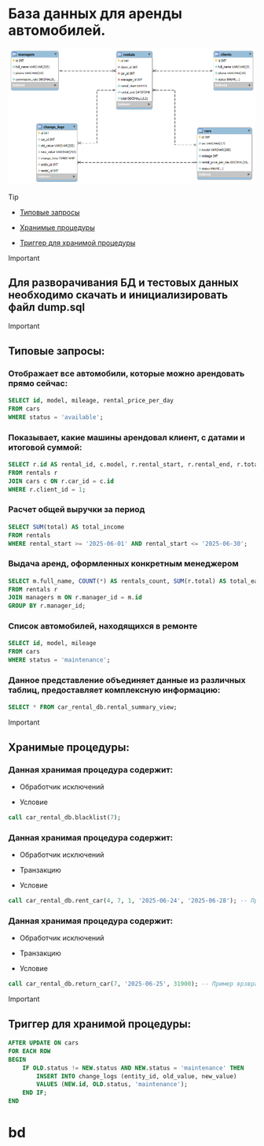 # База данных для аренды автомобилей.
![ER - диаграмма](er-dia.png)

>[!TIP]
+ [Типовые запросы](#Типовые-запросы)
* [Хранимые процедуры](#Хранимые-процедуры)
+ [Триггер для хранимой процедуры](#Триггер-для-хранимой-процедуры)

> [!IMPORTANT]
> ## Для разворачивания БД и тестовых данных необходимо скачать и инициализировать файл dump.sql

> [!IMPORTANT]
> ## Типовые запросы:

### Отображает все автомобили, которые можно арендовать прямо сейчас:

```sql
SELECT id, model, mileage, rental_price_per_day
FROM cars
WHERE status = 'available';
```

### Показывает, какие машины арендовал клиент, с датами и итоговой суммой:

```sql
SELECT r.id AS rental_id, c.model, r.rental_start, r.rental_end, r.total
FROM rentals r
JOIN cars c ON r.car_id = c.id
WHERE r.client_id = 1;
```

### Расчет общей выручки за период
```sql
SELECT SUM(total) AS total_income
FROM rentals
WHERE rental_start >= '2025-06-01' AND rental_start <= '2025-06-30';
```

### Выдача аренд, оформленных конкретным менеджером

```sql
SELECT m.full_name, COUNT(*) AS rentals_count, SUM(r.total) AS total_earned
FROM rentals r
JOIN managers m ON r.manager_id = m.id
GROUP BY r.manager_id;

```

### Список автомобилей, находящихся в ремонте

```sql
SELECT id, model, mileage
FROM cars
WHERE status = 'maintenance';

```


### Данное представление объединяет данные из различных таблиц, предоставляет комплексную информацию:

```sql
SELECT * FROM car_rental_db.rental_summary_view;
```

> [!IMPORTANT]
> ## Хранимые процедуры: 

### Данная хранимая процедура содержит: 
- Обработчик исключений 
+ Условие

```sql
call car_rental_db.blacklist(7);
```

### Данная хранимая процедура содержит: 
- Обработчик исключений
* Транзакцию 
+ Условие

```sql
call car_rental_db.rent_car(4, 7, 1, '2025-06-24', '2025-06-28'); -- Пример аренды автомобиля, клиент(id=4) арендовал автомобиль (id=7), воспользовался услгами менеджера(id=1) 
```

### Данная хранимая процедура содержит: 
- Обработчик исключений
* Транзакцию 
+ Условие

```sql
call car_rental_db.return_car(7, '2025-06-25', 31900); -- Пример врзврата арендованого автомобиля. Проверяет аренду(id), дата возврата автомобиля, пробег автомобиля при возврате.
```

> [!IMPORTANT]
> ## Триггер для хранимой процедуры:

```sql
AFTER UPDATE ON cars
FOR EACH ROW
BEGIN
    IF OLD.status != NEW.status AND NEW.status = 'maintenance' THEN
        INSERT INTO change_logs (entity_id, old_value, new_value)
        VALUES (NEW.id, OLD.status, 'maintenance');
    END IF;
END
```
# bd
